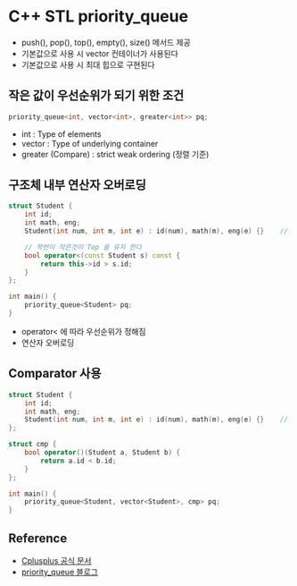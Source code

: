 # C++ STL priority_queue
- push(), pop(), top(), empty(), size() 메서드 제공
- 기본값으로 사용 시 vector 컨테이너가 사용된다
- 기본값으로 사용 시 최대 힙으로 구현된다

## 작은 값이 우선순위가 되기 위한 조건
```C++
priority_queue<int, vector<int>, greater<int>> pq;
```
- int : Type of elements
- vector<int> : Type of underlying container
- greater<int> (Compare) : strict weak ordering (정렬 기준)

## 구조체 내부 연산자 오버로딩
```C++
struct Student {
    int id;
    int math, eng;
    Student(int num, int m, int e) : id(num), math(m), eng(e) {}    // 생성자

    // 학번이 작은것이 Top 을 유지 한다
    bool operator<(const Student s) const {
        return this->id > s.id;
    }
};

int main() {
    priority_queue<Student> pq;
}
```
- operator< 에 따라 우선순위가 정해짐
- 연산자 오버로딩

## Comparator 사용
```C++
struct Student {
    int id;
    int math, eng;
    Student(int num, int m, int e) : id(num), math(m), eng(e) {}    // 생성자
};

struct cmp {
    bool operator()(Student a, Student b) {
        return a.id < b.id;
    }
};

int main() {
    priority_queue<Student, vector<Student>, cmp> pq;
}
```

## Reference
- [Cplusplus 공식 문서](https://cplusplus.com/reference/queue/priority_queue/)
- [priority_queue 블로그](https://kbj96.tistory.com/15)